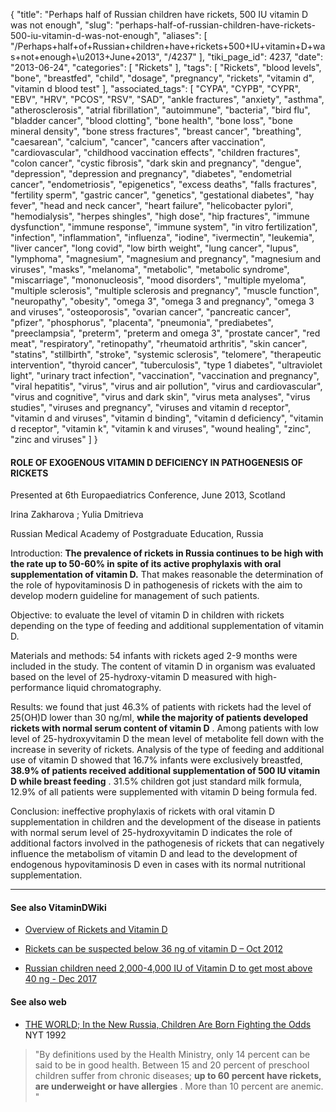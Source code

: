 {
    "title": "Perhaps half of Russian children have rickets, 500 IU vitamin D was not enough",
    "slug": "perhaps-half-of-russian-children-have-rickets-500-iu-vitamin-d-was-not-enough",
    "aliases": [
        "/Perhaps+half+of+Russian+children+have+rickets+500+IU+vitamin+D+was+not+enough+\u2013+June+2013",
        "/4237"
    ],
    "tiki_page_id": 4237,
    "date": "2013-06-24",
    "categories": [
        "Rickets"
    ],
    "tags": [
        "Rickets",
        "blood levels",
        "bone",
        "breastfed",
        "child",
        "dosage",
        "pregnancy",
        "rickets",
        "vitamin d",
        "vitamin d blood test"
    ],
    "associated_tags": [
        "CYPA",
        "CYPB",
        "CYPR",
        "EBV",
        "HRV",
        "PCOS",
        "RSV",
        "SAD",
        "ankle fractures",
        "anxiety",
        "asthma",
        "atherosclerosis",
        "atrial fibrillation",
        "autoimmune",
        "bacteria",
        "bird flu",
        "bladder cancer",
        "blood clotting",
        "bone health",
        "bone loss",
        "bone mineral density",
        "bone stress fractures",
        "breast cancer",
        "breathing",
        "caesarean",
        "calcium",
        "cancer",
        "cancers after vaccination",
        "cardiovascular",
        "childhood vaccination effects",
        "children fractures",
        "colon cancer",
        "cystic fibrosis",
        "dark skin and pregnancy",
        "dengue",
        "depression",
        "depression and pregnancy",
        "diabetes",
        "endometrial cancer",
        "endometriosis",
        "epigenetics",
        "excess deaths",
        "falls fractures",
        "fertility sperm",
        "gastric cancer",
        "genetics",
        "gestational diabetes",
        "hay fever",
        "head and neck cancer",
        "heart failure",
        "helicobacter pylori",
        "hemodialysis",
        "herpes shingles",
        "high dose",
        "hip fractures",
        "immune dysfunction",
        "immune response",
        "immune system",
        "in vitro fertilization",
        "infection",
        "inflammation",
        "influenza",
        "iodine",
        "ivermectin",
        "leukemia",
        "liver cancer",
        "long covid",
        "low birth weight",
        "lung cancer",
        "lupus",
        "lymphoma",
        "magnesium",
        "magnesium and pregnancy",
        "magnesium and viruses",
        "masks",
        "melanoma",
        "metabolic",
        "metabolic syndrome",
        "miscarriage",
        "mononucleosis",
        "mood disorders",
        "multiple myeloma",
        "multiple sclerosis",
        "multiple sclerosis and pregnancy",
        "muscle function",
        "neuropathy",
        "obesity",
        "omega 3",
        "omega 3 and pregnancy",
        "omega 3 and viruses",
        "osteoporosis",
        "ovarian cancer",
        "pancreatic cancer",
        "pfizer",
        "phosphorus",
        "placenta",
        "pneumonia",
        "prediabetes",
        "preeclampsia",
        "preterm",
        "preterm and omega 3",
        "prostate cancer",
        "red meat",
        "respiratory",
        "retinopathy",
        "rheumatoid arthritis",
        "skin cancer",
        "statins",
        "stillbirth",
        "stroke",
        "systemic sclerosis",
        "telomere",
        "therapeutic intervention",
        "thyroid cancer",
        "tuberculosis",
        "type 1 diabetes",
        "ultraviolet light",
        "urinary tract infection",
        "vaccination",
        "vaccination and pregnancy",
        "viral hepatitis",
        "virus",
        "virus and air pollution",
        "virus and cardiovascular",
        "virus and cognitive",
        "virus and dark skin",
        "virus meta analyses",
        "virus studies",
        "viruses and pregnancy",
        "viruses and vitamin d receptor",
        "vitamin d and viruses",
        "vitamin d binding",
        "vitamin d deficiency",
        "vitamin d receptor",
        "vitamin k",
        "vitamin k and viruses",
        "wound healing",
        "zinc",
        "zinc and viruses"
    ]
}


#### ROLE OF EXOGENOUS VITAMIN D DEFICIENCY IN PATHOGENESIS OF RICKETS

Presented at 6th Europaediatrics Conference, June 2013, Scotland

Irina Zakharova ; Yulia Dmitrieva

Russian Medical Academy of Postgraduate Education, Russia

Introduction:  **The prevalence of rickets in Russia continues to be high with the rate up to 50-60% in spite of its active prophylaxis with oral supplementation of vitamin D.**  That makes reasonable the determination of the role of hypovitaminosis D in pathogenesis of rickets with the aim to develop modern guideline for management of such patients.

Objective: to evaluate the level of vitamin D in children with rickets depending on the type of feeding and additional supplementation of vitamin D.

Materials and methods: 54 infants with rickets aged 2-9 months were included in the study. The content of vitamin D in organism was evaluated based on the level of 25-hydroxy-vitamin D measured with high-performance liquid chromatography.

Results: we found that just 46.3% of patients with rickets had the level of 25(OH)D lower than 30 ng/ml,  **while the majority of patients developed rickets with normal serum content of vitamin D** . Among patients with low level of 25-hydroxyvitamin D the mean level of metabolite fell down with the increase in severity of rickets. Analysis of the type of feeding and additional use of vitamin D showed that 16.7% infants were exclusively breastfed,  **38.9% of patients received additional supplementation of 500 IU vitamin D while breast feeding** . 31.5% children got just standard milk formula, 12.9% of all patients were supplemented with vitamin D being formula fed.

Conclusion: ineffective prophylaxis of rickets with oral vitamin D supplementation in children and the development of the disease in patients with normal serum level of 25-hydroxyvitamin D indicates the role of additional factors involved in the pathogenesis of rickets that can negatively influence the metabolism of vitamin D and lead to the development of endogenous hypovitaminosis D even in cases with its normal nutritional supplementation.

---

#### See also VitaminDWiki

* [Overview of Rickets and Vitamin D](/posts/overview-of-rickets-and-vitamin-d)

* [Rickets can be suspected below 36 ng of vitamin D – Oct 2012](/posts/rickets-can-be-suspected-below-36-ng-of-vitamin-d)

* [Russian children need 2,000-4,000 IU of Vitamin D to get most above 40 ng - Dec 2017](/tags/russian-children-need-2000-4000-iu-of-vitamin-d-to-get-most-above-40-ng-dec-2017.html)

#### See also web

* [THE WORLD; In the New Russia, Children Are Born Fighting the Odds](https://www.nytimes.com/1992/10/04/weekinreview/the-world-in-the-new-russia-children-are-born-fighting-the-odds.html) NYT 1992

> "By definitions used by the Health Ministry, only 14 percent can be said to be in good health. Between 15 and 20 percent of preschool children suffer from chronic diseases;  **up to 60 percent have rickets, are underweight or have allergies** . More than 10 percent are anemic. "